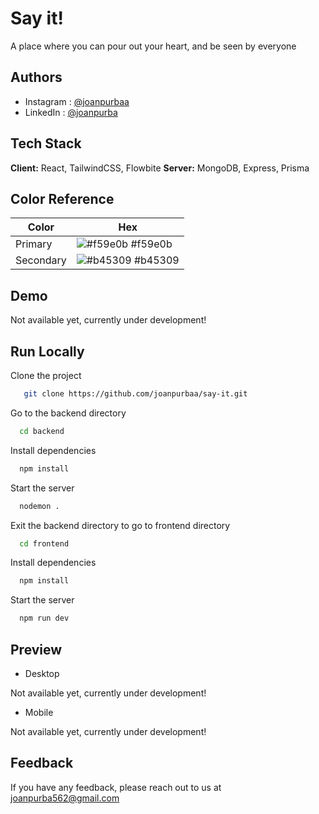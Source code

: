 # Say it!

A place where you can pour out your heart, and be seen by everyone

## Authors

- Instagram : [@joanpurbaa](https://www.instagram.com/joanpurbaa/)
- LinkedIn : [@joanpurba](https://www.linkedin.com/in/joanpurba/)

## Tech Stack

**Client:** React, TailwindCSS, Flowbite
**Server:** MongoDB, Express, Prisma

## Color Reference

| Color     | Hex                                                              |
| --------- | ---------------------------------------------------------------- |
| Primary   | ![#f59e0b](https://via.placeholder.com/10/f59e0b?text=+) #f59e0b |
| Secondary | ![#b45309](https://via.placeholder.com/10/b45309?text=+) #b45309 |

## Demo

Not available yet, currently under development!

## Run Locally

Clone the project

```bash
   git clone https://github.com/joanpurbaa/say-it.git
```

Go to the backend directory

```bash
  cd backend
```

Install dependencies

```bash
  npm install
```

Start the server

```bash
  nodemon .
```

Exit the backend directory to go to frontend directory

```bash
  cd frontend
```

Install dependencies

```bash
  npm install
```

Start the server

```bash
  npm run dev
```

## Preview

- Desktop

Not available yet, currently under development!

- Mobile

Not available yet, currently under development!

## Feedback

If you have any feedback, please reach out to us at joanpurba562@gmail.com
